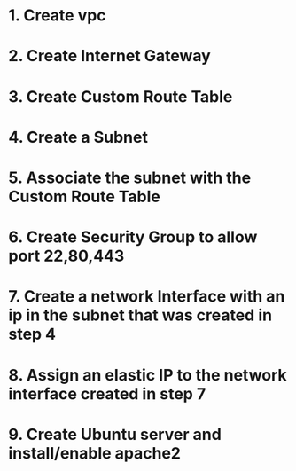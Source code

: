 # 1. Create vpc
# 2. Create Internet Gateway
# 3. Create Custom Route Table
# 4. Create a Subnet
# 5. Associate the subnet with the Custom Route Table
# 6. Create Security Group to allow port 22,80,443
# 7. Create a network Interface with an ip in the subnet that was created in step 4
# 8. Assign an elastic IP to the network interface created in step 7
# 9. Create Ubuntu server and install/enable apache2